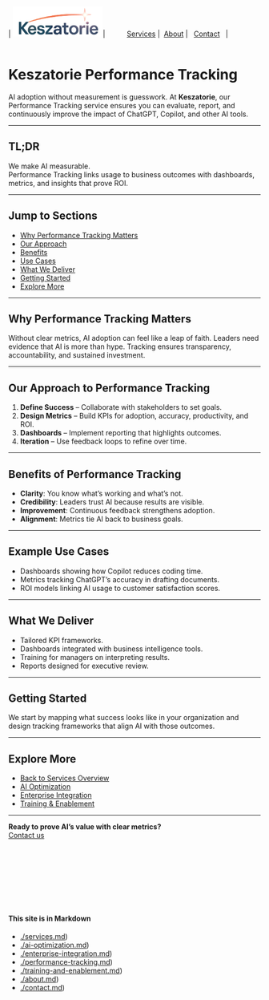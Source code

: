 | [<img src="../Keszatorie_logo.png" alt="Keszatorie Logo" height="60">](https://keszatorie.com/)| &nbsp;&nbsp;&nbsp;&nbsp;&nbsp;&nbsp;&nbsp;&nbsp;&nbsp;&nbsp;[Services](/services/) |&nbsp;&nbsp;[About](../about.md) |&nbsp;&nbsp; [Contact](../contact.md) &nbsp;&nbsp;|
<br><br>
# Keszatorie Performance Tracking

AI adoption without measurement is guesswork. At **Keszatorie**, our Performance Tracking service ensures you can evaluate, report, and continuously improve the impact of ChatGPT, Copilot, and other AI tools.

---

## TL;DR
We make AI measurable.  
Performance Tracking links usage to business outcomes with dashboards, metrics, and insights that prove ROI.

---

## Jump to Sections
- [Why Performance Tracking Matters](#why-performance-tracking-matters)  
- [Our Approach](#our-approach-to-performance-tracking)  
- [Benefits](#benefits-of-performance-tracking)  
- [Use Cases](#example-use-cases)  
- [What We Deliver](#what-we-deliver)  
- [Getting Started](#getting-started)  
- [Explore More](#explore-more)  

---

## Why Performance Tracking Matters
Without clear metrics, AI adoption can feel like a leap of faith. Leaders need evidence that AI is more than hype. Tracking ensures transparency, accountability, and sustained investment.

---

## Our Approach to Performance Tracking
1. **Define Success** – Collaborate with stakeholders to set goals.  
2. **Design Metrics** – Build KPIs for adoption, accuracy, productivity, and ROI.  
3. **Dashboards** – Implement reporting that highlights outcomes.  
4. **Iteration** – Use feedback loops to refine over time.

---

## Benefits of Performance Tracking
- **Clarity**: You know what’s working and what’s not.  
- **Credibility**: Leaders trust AI because results are visible.  
- **Improvement**: Continuous feedback strengthens adoption.  
- **Alignment**: Metrics tie AI back to business goals.  

---

## Example Use Cases
- Dashboards showing how Copilot reduces coding time.  
- Metrics tracking ChatGPT’s accuracy in drafting documents.  
- ROI models linking AI usage to customer satisfaction scores.  

---

## What We Deliver
- Tailored KPI frameworks.  
- Dashboards integrated with business intelligence tools.  
- Training for managers on interpreting results.  
- Reports designed for executive review.  

---

## Getting Started
We start by mapping what success looks like in your organization and design tracking frameworks that align AI with those outcomes.

---

## Explore More
- [Back to Services Overview](../)  
- [AI Optimization](./ai-optimization.md)  
- [Enterprise Integration](./enterprise-integration.md)  
- [Training & Enablement](./training-and-enablement.md)  

---

**Ready to prove AI’s value with clear metrics?**  
[Contact us](../contact.md)


<br><br><br><br>
---
#### This site is in Markdown
- [./services.md](https://keszatorie.com/services/index.md))
- [./ai-optimization.md](https://keszatorie.com/services/ai-optimization.md))
- [./enterprise-integration.md](https://keszatorie.com/services/enterprise-integration.md))
- [./performance-tracking.md](https://keszatorie.com/services/performance-tracking.md))
- [./training-and-enablement.md](https://keszatorie.com/services/training-and-enablement.md))
- [./about.md](https://keszatorie.com/about.md))  
- [./contact.md](https://keszatorie.com/contact.md))  
